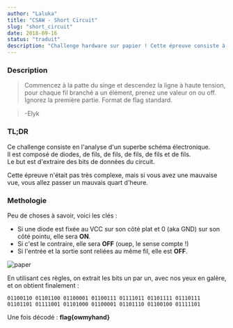 ```yaml
---
author: "Laluka"
title: "CSAW - Short Circuit"
slug: "short_circuit"
date: 2018-09-16
status: "traduit"
description: "Challenge hardware sur papier ! Cette épreuve consiste à récupérer l'état interne d'un (simple) cirtuit imprimé (dessiné), bit par bit, puis d'encoder le résultat en ascii. "
---
```



### Description

> Commencez à la patte du singe et descendez la ligne à haute tension,
pour chaque fil branché a un élément, prenez une valeur on ou off. Ignorez la première partie. Format de flag standard.

> -Elyk


### TL;DR

Ce challenge consiste en l'analyse d'un superbe schéma électronique. \
Il est composé de diodes, de fils, de fils, de fils, de fils et de fils. \
Le but est d'extraire des bits de données du circuit.

Cette épreuve n'était pas très complexe, mais si vous avez une mauvaise vue, vous allez passer un mauvais quart d'heure.


### Methologie

Peu de choses à savoir, voici les clés :

  - Si une diode est fixée au VCC sur son côté plat et 0 (aka GND) sur son côté pointu, elle sera __ON__.
  - Si c'est le contraire, elle sera __OFF__ (ouep, le sense compte !)
  - Si l'entrée et la sortie sont reliées au même fil, elle est __OFF__.

<img class="img_full" src="/writeups/csaw_2018/short_circuit/paper.png" alt="paper" >

En utilisant ces règles, on extrait les bits un par un, avec nos yeux en galère, et on obtient finalement :

`01100110 01101100 01100001 01100111 01111011 01101111 01110111 01101101 01111001 01101000 01100001 01101110 01100100 01111101`

Une fois décodé : __flag{owmyhand}__
